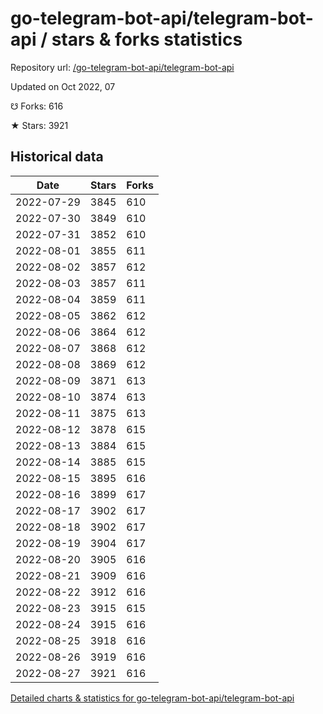 # go-telegram-bot-api/telegram-bot-api / stars & forks statistics

Repository url: [/go-telegram-bot-api/telegram-bot-api](https://github.com/go-telegram-bot-api/telegram-bot-api)

Updated on Oct 2022, 07

☋ Forks: 616

★ Stars: 3921

## Historical data
| Date | Stars | Forks |
|------|-------|-------|
| 2022-07-29 | 3845 | 610 | 
| 2022-07-30 | 3849 | 610 | 
| 2022-07-31 | 3852 | 610 | 
| 2022-08-01 | 3855 | 611 | 
| 2022-08-02 | 3857 | 612 | 
| 2022-08-03 | 3857 | 611 | 
| 2022-08-04 | 3859 | 611 | 
| 2022-08-05 | 3862 | 612 | 
| 2022-08-06 | 3864 | 612 | 
| 2022-08-07 | 3868 | 612 | 
| 2022-08-08 | 3869 | 612 | 
| 2022-08-09 | 3871 | 613 | 
| 2022-08-10 | 3874 | 613 | 
| 2022-08-11 | 3875 | 613 | 
| 2022-08-12 | 3878 | 615 | 
| 2022-08-13 | 3884 | 615 | 
| 2022-08-14 | 3885 | 615 | 
| 2022-08-15 | 3895 | 616 | 
| 2022-08-16 | 3899 | 617 | 
| 2022-08-17 | 3902 | 617 | 
| 2022-08-18 | 3902 | 617 | 
| 2022-08-19 | 3904 | 617 | 
| 2022-08-20 | 3905 | 616 | 
| 2022-08-21 | 3909 | 616 | 
| 2022-08-22 | 3912 | 616 | 
| 2022-08-23 | 3915 | 615 | 
| 2022-08-24 | 3915 | 616 | 
| 2022-08-25 | 3918 | 616 | 
| 2022-08-26 | 3919 | 616 | 
| 2022-08-27 | 3921 | 616 | 


[Detailed charts & statistics for go-telegram-bot-api/telegram-bot-api](https://reviewgithub.com/rep/go-telegram-bot-api/telegram-bot-api)

